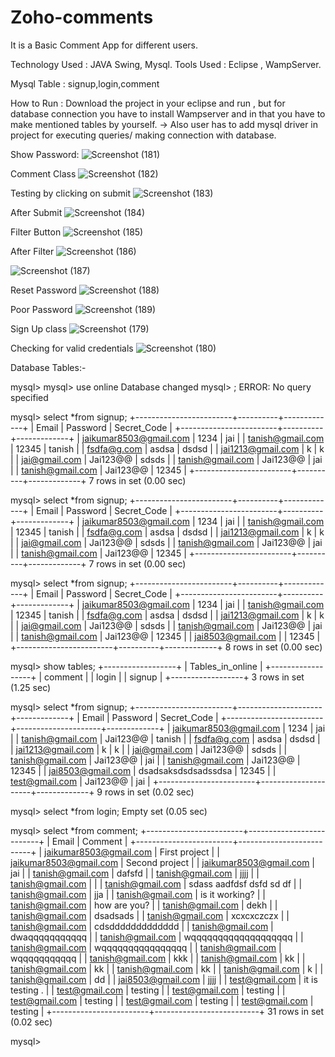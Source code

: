 # Zoho-comments

It is a Basic  Comment App for different users. 

Technology Used : JAVA Swing, Mysql.
Tools Used : Eclipse , WampServer.

Mysql Table : signup,login,comment


How to Run : Download the project in your eclipse and run , but for database connection you have to install Wampserver and in that you have to make mentioned tables by yourself.
-> Also user has to add mysql driver in project for executing queries/ making connection with database.

Show Password: 
![Screenshot (181)](https://user-images.githubusercontent.com/70019204/153707318-3329957f-9ec8-4d32-9ada-63ab8d50889d.png)

Comment Class
![Screenshot (182)](https://user-images.githubusercontent.com/70019204/153707320-e2843537-096c-4273-996a-92f4682b49d5.png)

Testing by clicking on submit
![Screenshot (183)](https://user-images.githubusercontent.com/70019204/153707321-85d5e602-66a5-4bc4-856e-52ccdbfa0ca2.png)

After Submit
![Screenshot (184)](https://user-images.githubusercontent.com/70019204/153707322-1fcb9ec4-178c-43ad-8b50-1e0582686be1.png)

Filter Button
![Screenshot (185)](https://user-images.githubusercontent.com/70019204/153707323-73eeb409-2534-470a-8133-412ebc381b48.png)

After Filter
![Screenshot (186)](https://user-images.githubusercontent.com/70019204/153707324-d33930c5-885e-40d5-a47e-716c526a1152.png)


![Screenshot (187)](https://user-images.githubusercontent.com/70019204/153707325-5f294120-642b-4ad7-bf98-45c5de77e5e0.png)

Reset Password
![Screenshot (188)](https://user-images.githubusercontent.com/70019204/153707328-9b2261a5-8f4c-48ee-bedc-9807d987c43e.png)

Poor Password
![Screenshot (189)](https://user-images.githubusercontent.com/70019204/153707329-c5925a93-8a66-425a-9a97-a3bf92096c12.png)


Sign Up class
![Screenshot (179)](https://user-images.githubusercontent.com/70019204/153707332-72c7a8f8-a19a-4e1d-9c61-8ef5dee761fb.png)

Checking for valid credentials
![Screenshot (180)](https://user-images.githubusercontent.com/70019204/153707333-965a1b84-1520-4e6f-a5cd-9e0ca304bd39.png)








Database Tables:- 

mysql>
mysql> use online
Database changed
mysql> ;
ERROR:
No query specified

mysql> select *from signup;
+------------------------+----------+-------------+
| Email                  | Password | Secret_Code |
+------------------------+----------+-------------+
| jaikumar8503@gmail.com | 1234     | jai         |
| tanish@gmail.com       | 12345    | tanish      |
| fsdfa@g.com            | asdsa    | dsdsd       |
| jai1213@gmail.com      | k        | k           |
| jai@gmail.com          | Jai123@@ | sdsds       |
| tanish@gmail.com       | Jai123@@ | jai         |
| tanish@gmail.com       | Jai123@@ | 12345       |
+------------------------+----------+-------------+
7 rows in set (0.00 sec)

mysql> select *from signup;
+------------------------+----------+-------------+
| Email                  | Password | Secret_Code |
+------------------------+----------+-------------+
| jaikumar8503@gmail.com | 1234     | jai         |
| tanish@gmail.com       | 12345    | tanish      |
| fsdfa@g.com            | asdsa    | dsdsd       |
| jai1213@gmail.com      | k        | k           |
| jai@gmail.com          | Jai123@@ | sdsds       |
| tanish@gmail.com       | Jai123@@ | jai         |
| tanish@gmail.com       | Jai123@@ | 12345       |
+------------------------+----------+-------------+
7 rows in set (0.00 sec)

mysql> select *from signup;
+------------------------+----------+-------------+
| Email                  | Password | Secret_Code |
+------------------------+----------+-------------+
| jaikumar8503@gmail.com | 1234     | jai         |
| tanish@gmail.com       | 12345    | tanish      |
| fsdfa@g.com            | asdsa    | dsdsd       |
| jai1213@gmail.com      | k        | k           |
| jai@gmail.com          | Jai123@@ | sdsds       |
| tanish@gmail.com       | Jai123@@ | jai         |
| tanish@gmail.com       | Jai123@@ | 12345       |
| jai8503@gmail.com      |          | 12345       |
+------------------------+----------+-------------+
8 rows in set (0.00 sec)

mysql> show tables;
+------------------+
| Tables_in_online |
+------------------+
| comment          |
| login            |
| signup           |
+------------------+
3 rows in set (1.25 sec)

mysql> select *from signup;
+------------------------+---------------------+-------------+
| Email                  | Password            | Secret_Code |
+------------------------+---------------------+-------------+
| jaikumar8503@gmail.com | 1234                | jai         |
| tanish@gmail.com       | Jai123@@            | tanish      |
| fsdfa@g.com            | asdsa               | dsdsd       |
| jai1213@gmail.com      | k                   | k           |
| jai@gmail.com          | Jai123@@            | sdsds       |
| tanish@gmail.com       | Jai123@@            | jai         |
| tanish@gmail.com       | Jai123@@            | 12345       |
| jai8503@gmail.com      | dsadsaksdsdsadssdsa | 12345       |
| test@gmail.com         | Jai123@@            | jai         |
+------------------------+---------------------+-------------+
9 rows in set (0.02 sec)

mysql> select *from login;
Empty set (0.05 sec)

mysql> select *from comment;
+------------------------+--------------------------+
| Email                  | Comment                  |
+------------------------+--------------------------+
| jaikumar8503@gmail.com | First project            |
| jaikumar8503@gmail.com | Second project           |
| jaikumar8503@gmail.com | jai                      |
| tanish@gmail.com       | dafsfd                   |
| tanish@gmail.com       | jjjj                     |
| tanish@gmail.com       |                          |
| tanish@gmail.com       | sdass aadfdsf dsfd sd df |
| tanish@gmail.com       | jja                      |
| tanish@gmail.com       | is it working?           |
| tanish@gmail.com       | how are you?             |
| tanish@gmail.com       | dekh                     |
| tanish@gmail.com       | dsadsads                 |
| tanish@gmail.com       | xcxcxczczx               |
| tanish@gmail.com       | cdsddddddddddddd         |
| tanish@gmail.com       | dwaqqqqqqqqqqq           |
| tanish@gmail.com       | wqqqqqqqqqqqqqqqqqqq     |
| tanish@gmail.com       | wqqqqqqqqqqqqqqqq        |
| tanish@gmail.com       | wqqqqqqqqqqq             |
| tanish@gmail.com       | kkk                      |
| tanish@gmail.com       | kk                       |
| tanish@gmail.com       | kk                       |
| tanish@gmail.com       | kk                       |
| tanish@gmail.com       | k                        |
| tanish@gmail.com       | dd                       |
| jai8503@gmail.com      | jjjj                     |
| test@gmail.com         | it is testing .          |
| test@gmail.com         | testing                  |
| test@gmail.com         | testing                  |
| test@gmail.com         | testing                  |
| test@gmail.com         | testing                  |
| test@gmail.com         | testing                  |
+------------------------+--------------------------+
31 rows in set (0.02 sec)

mysql>

